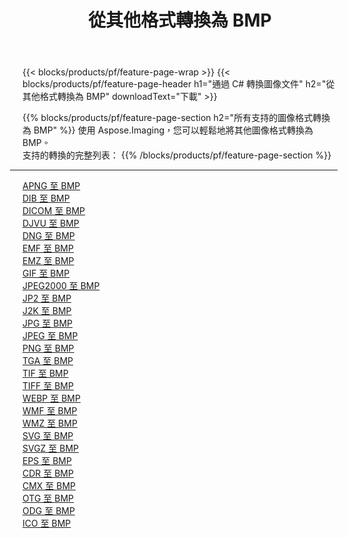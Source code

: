 ﻿---
title: 從其他格式轉換為 BMP 
weight: 3920
url: /zh-hant/java/conversion/to/bmp 
lang: zh-hant
langdirlevel: 2
locales: zh-hans,ja,it,ru,de,es,fr,nl,id,lt,pl,pt,vi,tr,ko,zh-hant,ar,hi,th,sv,cs,uk,he
description: 使用 Aspose.Imaging，您可以輕鬆地將其他格式轉換為 BMP
---

{{< blocks/products/pf/feature-page-wrap >}}
{{< blocks/products/pf/feature-page-header h1="通過 C# 轉換圖像文件" h2="從其他格式轉換為 BMP" downloadText="下載" >}}


{{% blocks/products/pf/feature-page-section  h2="所有支持的圖像格式轉換為 BMP" %}}
使用 Aspose.Imaging，您可以輕鬆地將其他圖像格式轉換為 BMP。
<br/>
支持的轉換的完整列表：
{{% /blocks/products/pf/feature-page-section %}}
<div class="container-fluid productfamilypage bg-gray">
    <div class="convertypes bg-gray agp-content section">
        <div class="container">
		<hr style="margin-left:-20px;"/>
		<div class="row other-converters">
		    <div class='col-md-2 other-converter remove-lp remove-rp'><a href="/imaging/zh-hant/java/conversion/apng-to-bmp" >APNG 至 BMP</a></div>
<div class='col-md-2 other-converter remove-lp remove-rp'><a href="/imaging/zh-hant/java/conversion/dib-to-bmp" >DIB 至 BMP</a></div>
<div class='col-md-2 other-converter remove-lp remove-rp'><a href="/imaging/zh-hant/java/conversion/dicom-to-bmp" >DICOM 至 BMP</a></div>
<div class='col-md-2 other-converter remove-lp remove-rp'><a href="/imaging/zh-hant/java/conversion/djvu-to-bmp" >DJVU 至 BMP</a></div>
<div class='col-md-2 other-converter remove-lp remove-rp'><a href="/imaging/zh-hant/java/conversion/dng-to-bmp" >DNG 至 BMP</a></div>
<div class='col-md-2 other-converter remove-lp remove-rp'><a href="/imaging/zh-hant/java/conversion/emf-to-bmp" >EMF 至 BMP</a></div>
<div class='col-md-2 other-converter remove-lp remove-rp'><a href="/imaging/zh-hant/java/conversion/emz-to-bmp" >EMZ 至 BMP</a></div>
<div class='col-md-2 other-converter remove-lp remove-rp'><a href="/imaging/zh-hant/java/conversion/gif-to-bmp" >GIF 至 BMP</a></div>
<div class='col-md-2 other-converter remove-lp remove-rp'><a href="/imaging/zh-hant/java/conversion/jpeg2000-to-bmp" >JPEG2000 至 BMP</a></div>
<div class='col-md-2 other-converter remove-lp remove-rp'><a href="/imaging/zh-hant/java/conversion/jp2-to-bmp" >JP2 至 BMP</a></div>
<div class='col-md-2 other-converter remove-lp remove-rp'><a href="/imaging/zh-hant/java/conversion/j2k-to-bmp" >J2K 至 BMP</a></div>
<div class='col-md-2 other-converter remove-lp remove-rp'><a href="/imaging/zh-hant/java/conversion/jpg-to-bmp" >JPG 至 BMP</a></div>
<div class='col-md-2 other-converter remove-lp remove-rp'><a href="/imaging/zh-hant/java/conversion/jpeg-to-bmp" >JPEG 至 BMP</a></div>
<div class='col-md-2 other-converter remove-lp remove-rp'><a href="/imaging/zh-hant/java/conversion/png-to-bmp" >PNG 至 BMP</a></div>
<div class='col-md-2 other-converter remove-lp remove-rp'><a href="/imaging/zh-hant/java/conversion/tga-to-bmp" >TGA 至 BMP</a></div>
<div class='col-md-2 other-converter remove-lp remove-rp'><a href="/imaging/zh-hant/java/conversion/tif-to-bmp" >TIF 至 BMP</a></div>
<div class='col-md-2 other-converter remove-lp remove-rp'><a href="/imaging/zh-hant/java/conversion/tiff-to-bmp" >TIFF 至 BMP</a></div>
<div class='col-md-2 other-converter remove-lp remove-rp'><a href="/imaging/zh-hant/java/conversion/webp-to-bmp" >WEBP 至 BMP</a></div>
<div class='col-md-2 other-converter remove-lp remove-rp'><a href="/imaging/zh-hant/java/conversion/wmf-to-bmp" >WMF 至 BMP</a></div>
<div class='col-md-2 other-converter remove-lp remove-rp'><a href="/imaging/zh-hant/java/conversion/wmz-to-bmp" >WMZ 至 BMP</a></div>
<div class='col-md-2 other-converter remove-lp remove-rp'><a href="/imaging/zh-hant/java/conversion/svg-to-bmp" >SVG 至 BMP</a></div>
<div class='col-md-2 other-converter remove-lp remove-rp'><a href="/imaging/zh-hant/java/conversion/svgz-to-bmp" >SVGZ 至 BMP</a></div>
<div class='col-md-2 other-converter remove-lp remove-rp'><a href="/imaging/zh-hant/java/conversion/eps-to-bmp" >EPS 至 BMP</a></div>
<div class='col-md-2 other-converter remove-lp remove-rp'><a href="/imaging/zh-hant/java/conversion/cdr-to-bmp" >CDR 至 BMP</a></div>
<div class='col-md-2 other-converter remove-lp remove-rp'><a href="/imaging/zh-hant/java/conversion/cmx-to-bmp" >CMX 至 BMP</a></div>
<div class='col-md-2 other-converter remove-lp remove-rp'><a href="/imaging/zh-hant/java/conversion/otg-to-bmp" >OTG 至 BMP</a></div>
<div class='col-md-2 other-converter remove-lp remove-rp'><a href="/imaging/zh-hant/java/conversion/odg-to-bmp" >ODG 至 BMP</a></div>
<div class='col-md-2 other-converter remove-lp remove-rp'><a href="/imaging/zh-hant/java/conversion/ico-to-bmp" >ICO 至 BMP</a></div>
                </div>
        </div>
    </div>
</div>
<br/>

